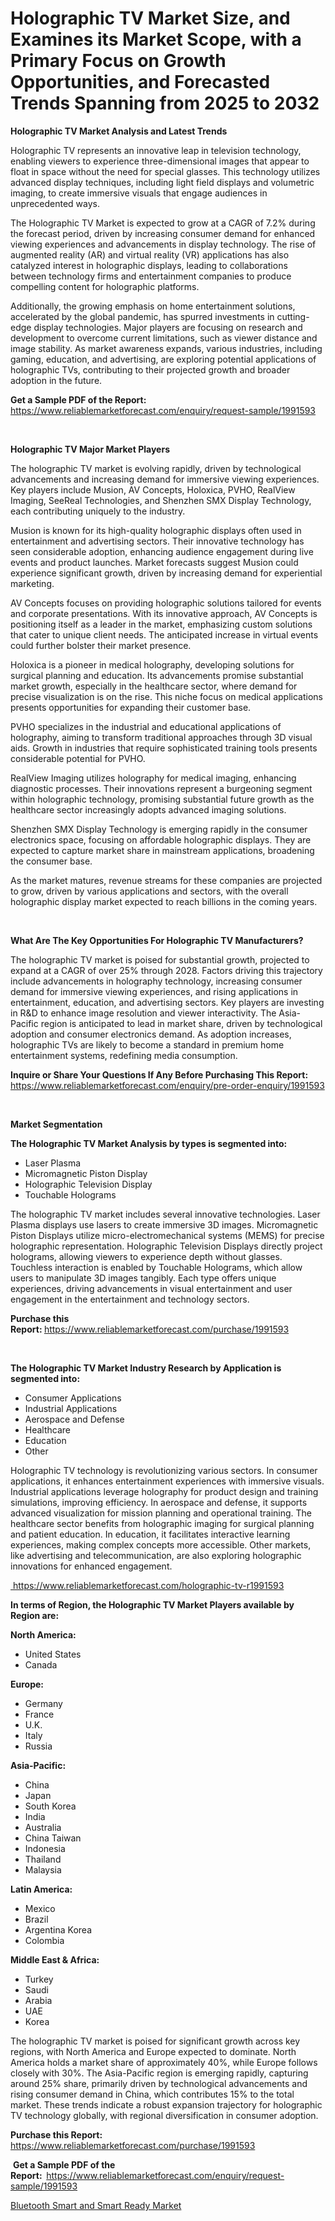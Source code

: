 <p><h1>Holographic TV Market Size, and Examines its Market Scope, with a Primary Focus on Growth Opportunities, and Forecasted Trends Spanning from 2025 to 2032</h1></p><p><strong>Holographic TV Market Analysis and Latest Trends</strong></p>
<p><p>Holographic TV represents an innovative leap in television technology, enabling viewers to experience three-dimensional images that appear to float in space without the need for special glasses. This technology utilizes advanced display techniques, including light field displays and volumetric imaging, to create immersive visuals that engage audiences in unprecedented ways. </p><p>The Holographic TV Market is expected to grow at a CAGR of 7.2% during the forecast period, driven by increasing consumer demand for enhanced viewing experiences and advancements in display technology. The rise of augmented reality (AR) and virtual reality (VR) applications has also catalyzed interest in holographic displays, leading to collaborations between technology firms and entertainment companies to produce compelling content for holographic platforms.</p><p>Additionally, the growing emphasis on home entertainment solutions, accelerated by the global pandemic, has spurred investments in cutting-edge display technologies. Major players are focusing on research and development to overcome current limitations, such as viewer distance and image stability. As market awareness expands, various industries, including gaming, education, and advertising, are exploring potential applications of holographic TVs, contributing to their projected growth and broader adoption in the future.</p></p>
<p><strong>Get a Sample PDF of the Report:&nbsp;</strong> <a href="https://www.reliablemarketforecast.com/enquiry/request-sample/1991593?utm_campaign=1105&utm_medium=2&utm_source=Github&utm_content=ia&utm_term=06022025&utm_id=holographic-tv">https://www.reliablemarketforecast.com/enquiry/request-sample/1991593</a></p>
<p>&nbsp;</p>
<p><strong>Holographic TV Major Market Players</strong></p>
<p><p>The holographic TV market is evolving rapidly, driven by technological advancements and increasing demand for immersive viewing experiences. Key players include Musion, AV Concepts, Holoxica, PVHO, RealView Imaging, SeeReal Technologies, and Shenzhen SMX Display Technology, each contributing uniquely to the industry.</p><p>Musion is known for its high-quality holographic displays often used in entertainment and advertising sectors. Their innovative technology has seen considerable adoption, enhancing audience engagement during live events and product launches. Market forecasts suggest Musion could experience significant growth, driven by increasing demand for experiential marketing.</p><p>AV Concepts focuses on providing holographic solutions tailored for events and corporate presentations. With its innovative approach, AV Concepts is positioning itself as a leader in the market, emphasizing custom solutions that cater to unique client needs. The anticipated increase in virtual events could further bolster their market presence.</p><p>Holoxica is a pioneer in medical holography, developing solutions for surgical planning and education. Its advancements promise substantial market growth, especially in the healthcare sector, where demand for precise visualization is on the rise. This niche focus on medical applications presents opportunities for expanding their customer base.</p><p>PVHO specializes in the industrial and educational applications of holography, aiming to transform traditional approaches through 3D visual aids. Growth in industries that require sophisticated training tools presents considerable potential for PVHO.</p><p>RealView Imaging utilizes holography for medical imaging, enhancing diagnostic processes. Their innovations represent a burgeoning segment within holographic technology, promising substantial future growth as the healthcare sector increasingly adopts advanced imaging solutions.</p><p>Shenzhen SMX Display Technology is emerging rapidly in the consumer electronics space, focusing on affordable holographic displays. They are expected to capture market share in mainstream applications, broadening the consumer base.</p><p>As the market matures, revenue streams for these companies are projected to grow, driven by various applications and sectors, with the overall holographic display market expected to reach billions in the coming years.</p></p>
<p>&nbsp;</p>
<p><strong>What Are The Key Opportunities For Holographic TV Manufacturers?</strong></p>
<p><p>The holographic TV market is poised for substantial growth, projected to expand at a CAGR of over 25% through 2028. Factors driving this trajectory include advancements in holography technology, increasing consumer demand for immersive viewing experiences, and rising applications in entertainment, education, and advertising sectors. Key players are investing in R&D to enhance image resolution and viewer interactivity. The Asia-Pacific region is anticipated to lead in market share, driven by technological adoption and consumer electronics demand. As adoption increases, holographic TVs are likely to become a standard in premium home entertainment systems, redefining media consumption.</p></p>
<p><strong>Inquire or Share Your Questions If Any Before Purchasing This Report:</strong> <a href="https://www.reliablemarketforecast.com/enquiry/pre-order-enquiry/1991593?utm_campaign=1105&utm_medium=2&utm_source=Github&utm_content=ia&utm_term=06022025&utm_id=holographic-tv">https://www.reliablemarketforecast.com/enquiry/pre-order-enquiry/1991593</a></p>
<p>&nbsp;</p>
<p><strong>Market Segmentation</strong></p>
<p><strong>The Holographic TV Market Analysis by types is segmented into:</strong></p>
<p><ul><li>Laser Plasma</li><li>Micromagnetic Piston Display</li><li>Holographic Television Display</li><li>Touchable Holograms</li></ul></p>
<p><p>The holographic TV market includes several innovative technologies. Laser Plasma displays use lasers to create immersive 3D images. Micromagnetic Piston Displays utilize micro-electromechanical systems (MEMS) for precise holographic representation. Holographic Television Displays directly project holograms, allowing viewers to experience depth without glasses. Touchless interaction is enabled by Touchable Holograms, which allow users to manipulate 3D images tangibly. Each type offers unique experiences, driving advancements in visual entertainment and user engagement in the entertainment and technology sectors.</p></p>
<p><strong>Purchase this Report:&nbsp;</strong><a href="https://www.reliablemarketforecast.com/purchase/1991593?utm_campaign=1105&utm_medium=2&utm_source=Github&utm_content=ia&utm_term=06022025&utm_id=holographic-tv">https://www.reliablemarketforecast.com/purchase/1991593</a></p>
<p>&nbsp;</p>
<p><strong>The Holographic TV Market Industry Research by Application is segmented into:</strong></p>
<p><ul><li>Consumer Applications</li><li>Industrial Applications</li><li>Aerospace and Defense</li><li>Healthcare</li><li>Education</li><li>Other</li></ul></p>
<p><p>Holographic TV technology is revolutionizing various sectors. In consumer applications, it enhances entertainment experiences with immersive visuals. Industrial applications leverage holography for product design and training simulations, improving efficiency. In aerospace and defense, it supports advanced visualization for mission planning and operational training. The healthcare sector benefits from holographic imaging for surgical planning and patient education. In education, it facilitates interactive learning experiences, making complex concepts more accessible. Other markets, like advertising and telecommunication, are also exploring holographic innovations for enhanced engagement.</p></p>
<p><a href="https://www.reliablemarketforecast.com/holographic-tv-r1991593?utm_campaign=1105&utm_medium=2&utm_source=Github&utm_content=ia&utm_term=06022025&utm_id=holographic-tv">&nbsp;https://www.reliablemarketforecast.com/holographic-tv-r1991593</a></p>
<p><strong>In terms of Region, the Holographic TV Market Players available by Region are:</strong></p>
<p>
    <p> <strong> North America: </strong>
        <ul>
            <li>United States</li>
            <li>Canada</li>
        </ul>
        </p> 
    <p> <strong> Europe: </strong>
        <ul>
            <li>Germany</li>
            <li>France</li>
            <li>U.K.</li>
            <li>Italy</li>
            <li>Russia</li>
        </ul>
        </p> 
    <p> <strong> Asia-Pacific: </strong>
        <ul>
            <li>China</li>
            <li>Japan</li>
            <li>South Korea</li>
            <li>India</li>
            <li>Australia</li>
            <li>China Taiwan</li>
            <li>Indonesia</li>
            <li>Thailand</li>
            <li>Malaysia</li>
        </ul>
        </p> 
    <p> <strong> Latin America: </strong>
        <ul>
            <li>Mexico</li>
            <li>Brazil</li>
            <li>Argentina Korea</li>
            <li>Colombia</li>
        </ul>
        </p> 
    <p> <strong> Middle East & Africa: </strong>
        <ul>
            <li>Turkey</li>
            <li>Saudi</li>
            <li>Arabia</li>
            <li>UAE</li>
            <li>Korea</li>
        </ul>
    </p>
    </p>
<p><p>The holographic TV market is poised for significant growth across key regions, with North America and Europe expected to dominate. North America holds a market share of approximately 40%, while Europe follows closely with 30%. The Asia-Pacific region is emerging rapidly, capturing around 25% share, primarily driven by technological advancements and rising consumer demand in China, which contributes 15% to the total market. These trends indicate a robust expansion trajectory for holographic TV technology globally, with regional diversification in consumer adoption.</p></p>
<p><strong>Purchase this Report: </strong><a href="https://www.reliablemarketforecast.com/purchase/1991593?utm_campaign=1105&utm_medium=2&utm_source=Github&utm_content=ia&utm_term=06022025&utm_id=holographic-tv">https://www.reliablemarketforecast.com/purchase/1991593</a></p>
<p>&nbsp;<strong>Get a Sample PDF of the Report:&nbsp;&nbsp;</strong><a href="https://www.reliablemarketforecast.com/enquiry/request-sample/1991593?utm_campaign=1105&utm_medium=2&utm_source=Github&utm_content=ia&utm_term=06022025&utm_id=holographic-tv">https://www.reliablemarketforecast.com/enquiry/request-sample/1991593</a></p>
<p><strong></strong></p>
<p><p><a href="https://github.com/prosalinda88/Market-Research-Report-List-7/blob/main/bluetooth-smart-and-smart-ready-market.md?utm_campaign=1105&utm_medium=2&utm_source=Github&utm_content=ia&utm_term=06022025&utm_id=holographic-tv">Bluetooth Smart and Smart Ready Market</a></p></p>